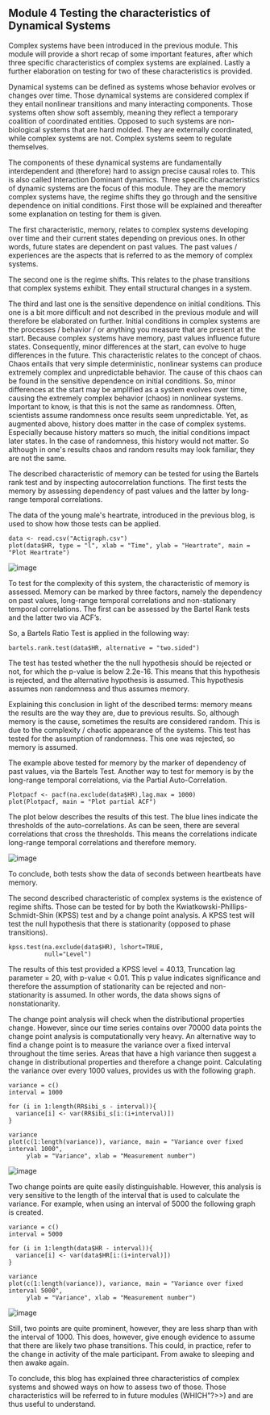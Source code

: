 ## Module 4 Testing the characteristics of Dynamical Systems
Complex systems have been introduced in the previous module. This module will provide a short recap of some important features, after which three specific characteristics of complex systems are explained. Lastly a further elaboration on testing for two of these characteristics is provided. 
 
Dynamical systems can be defined as systems whose behavior evolves or changes over time. Those dynamical systems are considered complex if they entail nonlinear transitions and many interacting components. Those systems often show soft assembly, meaning they reflect a temporary coalition of coordinated entities. Opposed to such systems are non-biological systems that are hard molded. They are externally coordinated, while complex systems are not. Complex systems seem to regulate themselves. 
 
The components of these dynamical systems are fundamentally interdependent and (therefore) hard to assign precise causal roles to. This is also called Interaction Dominant dynamics. Three specific characteristics of dynamic systems are the focus of this module. They are the memory complex systems have, the regime shifts they go through and the sensitive dependence on initial conditions. First those will be explained and thereafter some explanation on testing for them is given. 
 
The first characteristic, memory, relates to complex systems developing over time and their current states depending on previous ones. In other words, future states are dependent on past values. The past values / experiences are the aspects that is referred to as the memory of complex systems.
 
The second one is the regime shifts. This relates to the phase transitions that complex systems exhibit. They entail structural changes in a system. 
 
The third and last one is the sensitive dependence on initial conditions. This one is a bit more difficult and not described in the previous module and will therefore be elaborated on further. Initial conditions in complex systems are the processes / behavior / or anything you measure that are present at the start. Because complex systems have memory, past values influence future states. Consequently, minor differences at the start, can evolve to huge differences in the future. 
This characteristic relates to the concept of chaos. Chaos entails that very simple deterministic, nonlinear systems can produce extremely complex and unpredictable behavior. The cause of this chaos can be found in the sensitive dependence on initial conditions. So, minor differences at the start may be amplified as a system evolves over time, causing the extremely complex behavior (chaos) in nonlinear systems. Important to know, is that this is not the same as randomness. Often, scientists assume randomness once results seem unpredictable. Yet, as augmented above, history does matter in the case of complex systems. Especially because history matters so much, the initial conditions impact later states. In the case of randomness, this history would not matter. So although in one's results chaos and random results may look familiar, they are not the same. 
 
The described characteristic of memory can be tested for using the Bartels rank test and by inspecting autocorrelation functions. The first tests the memory by assessing dependency of past values and the latter by long-range temporal correlations.
 
The data of the young male's heartrate, introduced in the previous blog, is used to show how those tests can be applied.


``` 
data <- read.csv("Actigraph.csv")
plot(data$HR, type = "l", xlab = "Time", ylab = "Heartrate", main = "Plot Heartrate")

```
![image](https://user-images.githubusercontent.com/105786135/169700933-b0b3bdd8-4c0b-4a01-b250-0b36885b9f0b.png)


To test for the complexity of this system, the characteristic of memory is assessed. Memory can be marked by three factors, namely the dependency on past values, long-range temporal correlations and non-stationary temporal correlations. The first can be assessed by the Bartel Rank tests and the latter two via ACF’s. 
 
So, a Bartels Ratio Test is applied in the following way:
 ```
bartels.rank.test(data$HR, alternative = "two.sided")
 ```
The test has tested whether the the null hypothesis should be rejected or not, for which the p-value is below 2.2e-16. This means that this hypothesis is rejected, and the alternative hypothesis is assumed. This hypothesis assumes non randomness and thus assumes memory. 
 
Explaining this conclusion in light of the described terms: memory means the results are the way they are, due to previous results. So, although memory is the cause, sometimes the results are considered random. This is due to the complexity / chaotic appearance of the systems. This test has tested for the assumption of randomness. This one was rejected, so memory is assumed. 
 
The example above tested for memory by the marker of dependency of past values, via the Bartels Test. Another way to test for memory is by the long-range temporal correlations, via the Partial Auto-Correlation. 
```
Plotpacf <- pacf(na.exclude(data$HR),lag.max = 1000)
plot(Plotpacf, main = "Plot partial ACF")
```

The plot below describes the results of this test. The blue lines indicate the thresholds of the auto-correlations. As can be seen, there are several correlations that cross the thresholds. This means the correlations indicate long-range temporal correlations and therefore memory. 

![image](https://user-images.githubusercontent.com/105786135/169701189-c83a7552-d9f5-4f37-877d-3504dde86d4d.png)

To conclude, both tests show the data of seconds between heartbeats have memory. 

The second described characteristic of complex systems is the existence of regime shifts. Those can be tested for by both the Kwiatkowski-Phillips-Schmidt-Shin (KPSS) test and by a change point analysis. A KPSS test will test the null hypothesis that there is stationarity (opposed to phase transitions).
```
kpss.test(na.exclude(data$HR), lshort=TRUE, 
          null="Level")
```
The results of this test provided a KPSS level = 40.13, Truncation lag parameter = 20, with p-value < 0.01. This p value indicates significance and therefore the assumption of stationarity can be rejected and non-stationarity is assumed. In other words, the data shows signs of nonstationarity. 

The change point analysis will check when the distributional properties change. However, since our time series contains over 70000 data points the change point analysis is computationally very heavy. An alternative way to find a change point is to measure the variance over a fixed interval throughout the time series. Areas that have a high variance then suggest a change in distributional properties and therefore a change point. Calculating the variance over every 1000 values, provides us with the following graph. 
```
variance = c()
interval = 1000

for (i in 1:length(RR$ibi_s - interval)){
  variance[i] <- var(RR$ibi_s[i:(i+interval)])
}
  
variance
plot(c(1:length(variance)), variance, main = "Variance over fixed interval 1000",
     ylab = "Variance", xlab = "Measurement number")
```
![image](https://user-images.githubusercontent.com/78364132/159040222-a99a9bb8-dfd3-411b-b2e1-66fbbc61c001.png)


Two change points are quite easily distinguishable. However, this analysis is very sensitive to the length of the interval that is used to calculate the variance. For example, when using an interval of 5000 the following graph is created. 
```
variance = c()
interval = 5000

for (i in 1:length(data$HR - interval)){
  variance[i] <- var(data$HR[i:(i+interval)])
}
  
variance
plot(c(1:length(variance)), variance, main = "Variance over fixed interval 5000",
     ylab = "Variance", xlab = "Measurement number")
```
![image](https://user-images.githubusercontent.com/78364132/159040244-1ebac4db-9d98-4564-9e86-ab351a48c3e3.png)

Still, two points are quite prominent, however, they are less sharp than with the interval of 1000. This does, however, give enough evidence to assume that there are likely two phase transitions. This could, in practice, refer to the change in activity of the male participant. From awake to sleeping and then awake again.

To conclude, this blog has explained three characteristics of complex systems and showed ways on how to assess two of those. Those characteristics will be referred to in future modules (WHICH"?>>) and are thus useful to understand. 


